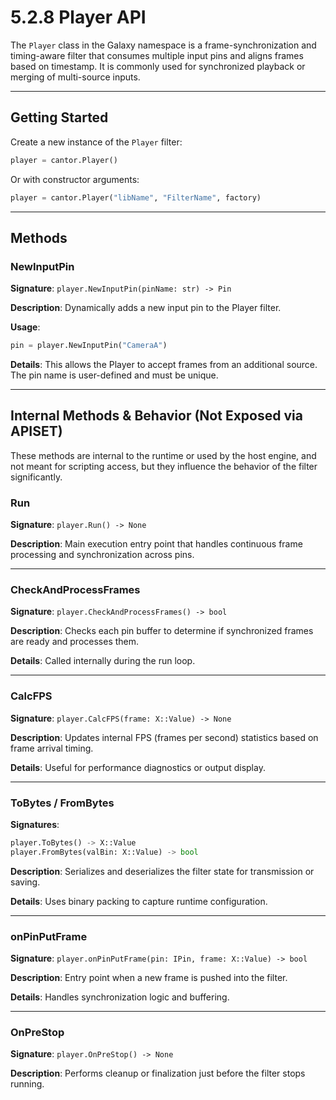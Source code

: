 # 5.2.8 Player API

The `Player` class in the Galaxy namespace is a frame-synchronization and timing-aware filter that consumes multiple input pins and aligns frames based on timestamp. It is commonly used for synchronized playback or merging of multi-source inputs.

---

## Getting Started

Create a new instance of the `Player` filter:

```python
player = cantor.Player()
```

Or with constructor arguments:

```python
player = cantor.Player("libName", "FilterName", factory)
```

---

## Methods

### NewInputPin
**Signature**: `player.NewInputPin(pinName: str) -> Pin`

**Description**: Dynamically adds a new input pin to the Player filter.

**Usage**:
```python
pin = player.NewInputPin("CameraA")
```

**Details**: This allows the Player to accept frames from an additional source. The pin name is user-defined and must be unique.

---

## Internal Methods & Behavior (Not Exposed via APISET)

These methods are internal to the runtime or used by the host engine, and not meant for scripting access, but they influence the behavior of the filter significantly.

### Run
**Signature**: `player.Run() -> None`

**Description**: Main execution entry point that handles continuous frame processing and synchronization across pins.

---

### CheckAndProcessFrames
**Signature**: `player.CheckAndProcessFrames() -> bool`

**Description**: Checks each pin buffer to determine if synchronized frames are ready and processes them.

**Details**: Called internally during the run loop.

---

### CalcFPS
**Signature**: `player.CalcFPS(frame: X::Value) -> None`

**Description**: Updates internal FPS (frames per second) statistics based on frame arrival timing.

**Details**: Useful for performance diagnostics or output display.

---

### ToBytes / FromBytes
**Signatures**:
```python
player.ToBytes() -> X::Value
player.FromBytes(valBin: X::Value) -> bool
```

**Description**: Serializes and deserializes the filter state for transmission or saving.

**Details**: Uses binary packing to capture runtime configuration.

---

### onPinPutFrame
**Signature**: `player.onPinPutFrame(pin: IPin, frame: X::Value) -> bool`

**Description**: Entry point when a new frame is pushed into the filter.

**Details**: Handles synchronization logic and buffering.

---

### OnPreStop
**Signature**: `player.OnPreStop() -> None`

**Description**: Performs cleanup or finalization just before the filter stops running.

